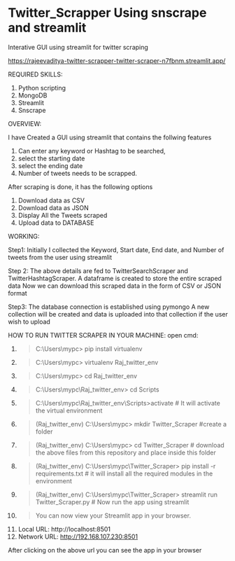 # Twitter_Scrapper Using snscrape and streamlit

Interative GUI using streamlit for twitter scraping 

https://rajeevaditya-twitter-scrapper-twitter-scraper-n7fbnm.streamlit.app/

REQUIRED SKILLS:
1.	Python scripting
2.	MongoDB
3.	Streamlit
4.	Snscrape

OVERVIEW:

I have Created a GUI using streamlit that contains the follwing  features
1. Can enter any keyword or Hashtag to be searched, 
2. select the starting date 
3. select the ending date  
4. Number of tweets needs to be scrapped.

After scraping is done, it has the following options

1.	Download data as CSV
2.	Download data as JSON
3.	Display All the Tweets scraped
4.	Upload data to DATABASE


WORKING:

Step1:
Initially I collected the Keyword, Start date, End date, and Number of tweets from the user using streamlit

Step 2:
The above details are fed to TwitterSearchScraper and TwitterHashtagScraper.
A dataframe is created to store the entire scraped data
Now we can download this scraped data in the form of CSV or JSON format 

Step3:
The database connection is established using pymongo
A new collection will be created and data is uploaded into that collection  if the user wish to upload 


HOW TO RUN TWITTER SCRAPER IN YOUR MACHINE:
open cmd:
1. > C:\Users\mypc> pip install virtualenv 
2. > C:\Users\mypc> virtualenv Raj_twitter_env
3. > C:\Users\mypc> cd Raj_twitter_env
4. > C:\Users\mypc\Raj_twitter_env> cd Scripts
5. > C:\Users\mypc\Raj_twitter_env\Scripts>activate                    # It will activate the virtual environment
6. > (Raj_twitter_env)  C:\Users\mypc\> mkdir Twitter_Scraper           #create a folder 
7. > (Raj_twitter_env)  C:\Users\mypc\> cd Twitter_Scraper              # download the above files from this repository and place inside this folder
8. > (Raj_twitter_env)  C:\Users\mypc\Twitter_Scraper> pip install -r requirements.txt       # it will install all the required modules in the environment
9. > (Raj_twitter_env)  C:\Users\mypc\Twitter_Scraper> streamlit run Twitter_Scraper.py   # Now run the app using streamlit
10. > You can now view your Streamlit app in your browser.
11.   Local URL: http://localhost:8501
12.   Network URL: http://192.168.107.230:8501
  
 After clicking on the above url you can see the app in your browser





